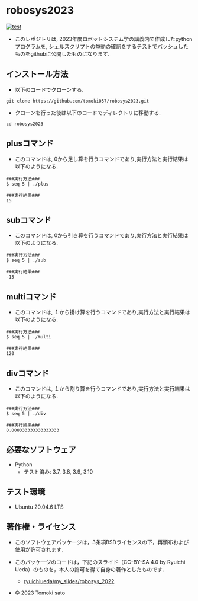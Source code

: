 # robosys2023
[![test](https://github.com/tomoki057/robosys2023/actions/workflows/test.yml/badge.svg)](https://github.com/tomoki057/robosys2023/actions/workflows/test.yml)

* このレポジトリは, 2023年度ロボットシステム学の講義内で作成したpythonプログラムを, シェルスクリプトの挙動の確認をするテストでバッシュしたものをgithubに公開したものになります.

## インストール方法
* 以下のコードでクローンする.
```
git clone https://github.com/tomoki057/robosys2023.git
```
* クローンを行った後は以下のコードでディレクトリに移動する.

```
cd robosys2023
```

## plusコマンド
* このコマンドは, 0から足し算を行うコマンドであり,実行方法と実行結果は以下のようになる.

```
###実行方法###
$ seq 5 | ./plus

###実行結果###
15
```

## subコマンド
* このコマンドは, 0から引き算を行うコマンドであり,実行方法と実行結果は以下のようになる.

```
###実行方法###
$ seq 5 | ./sub

###実行結果###
-15
```

## multiコマンド
* このコマンドは, １から掛け算を行うコマンドであり,実行方法と実行結果は以下のようになる.

```
###実行方法###
$ seq 5 | ./multi

###実行結果###
120
```

## divコマンド
* このコマンドは, １から割り算を行うコマンドであり,実行方法と実行結果は以下のようになる.

```
###実行方法###
$ seq 5 | ./div

###実行結果###
0.008333333333333333
```

## 必要なソフトウェア
* Python
  * テスト済み: 3.7, 3.8, 3.9, 3.10

## テスト環境
* Ubuntu 20.04.6 LTS

## 著作権・ライセンス 
* このソフトウェアパッケージは，3条項BSDライセンスの下，再頒布および使用が許可されます．

* このパッケージのコードは，下記のスライド（CC-BY-SA 4.0 by Ryuichi Ueda）のものを，本人の許可を得て自身の著作としたものです．
    * [ryuichiueda/my_slides/robosys_2022](https://github.com/ryuichiueda/my_slides/tree/master/robosys_2022)

* © 2023 Tomoki sato

